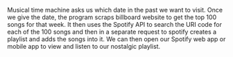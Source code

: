 Musical time machine asks us which date in the past we want to visit. Once we give the date, the program scraps billboard website to get the top 100 songs for that week.
It then uses the Spotify API to search the URI code for each of the 100 songs and then in a separate request to spotify creates a playlist and adds the songs into it.
We can then open our Spotify web app or mobile app to view and listen to our nostalgic playlist.
